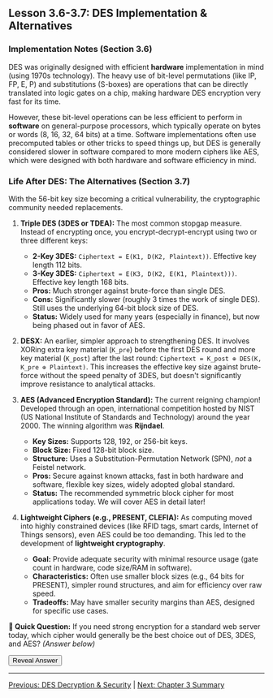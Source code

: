 ## Lesson 3.6-3.7: DES Implementation & Alternatives

### Implementation Notes (Section 3.6)

DES was originally designed with efficient **hardware** implementation in mind (using 1970s technology). The heavy use of bit-level permutations (like IP, FP, E, P) and substitutions (S-boxes) are operations that can be directly translated into logic gates on a chip, making hardware DES encryption very fast for its time.

However, these bit-level operations can be less efficient to perform in **software** on general-purpose processors, which typically operate on bytes or words (8, 16, 32, 64 bits) at a time. Software implementations often use precomputed tables or other tricks to speed things up, but DES is generally considered slower in software compared to more modern ciphers like AES, which were designed with both hardware and software efficiency in mind.

### Life After DES: The Alternatives (Section 3.7)

With the 56-bit key size becoming a critical vulnerability, the cryptographic community needed replacements.

1.  **Triple DES (3DES or TDEA):** The most common stopgap measure. Instead of encrypting once, you encrypt-decrypt-encrypt using two or three different keys:
    *   **2-Key 3DES:** `Ciphertext = E(K1, D(K2, Plaintext))`. Effective key length 112 bits.
    *   **3-Key 3DES:** `Ciphertext = E(K3, D(K2, E(K1, Plaintext)))`. Effective key length 168 bits.
    *   **Pros:** Much stronger against brute-force than single DES.
    *   **Cons:** Significantly slower (roughly 3 times the work of single DES). Still uses the underlying 64-bit block size of DES.
    *   **Status:** Widely used for many years (especially in finance), but now being phased out in favor of AES.

2.  **DESX:** An earlier, simpler approach to strengthening DES. It involves XORing extra key material (`K_pre`) before the first DES round and more key material (`K_post`) after the last round: `Ciphertext = K_post ⊕ DES(K, K_pre ⊕ Plaintext)`. This increases the effective key size against brute-force without the speed penalty of 3DES, but doesn't significantly improve resistance to analytical attacks.

3.  **AES (Advanced Encryption Standard):** The current reigning champion! Developed through an open, international competition hosted by NIST (US National Institute of Standards and Technology) around the year 2000. The winning algorithm was **Rijndael**.
    *   **Key Sizes:** Supports 128, 192, or 256-bit keys.
    *   **Block Size:** Fixed 128-bit block size.
    *   **Structure:** Uses a Substitution-Permutation Network (SPN), *not* a Feistel network.
    *   **Pros:** Secure against known attacks, fast in both hardware and software, flexible key sizes, widely adopted global standard.
    *   **Status:** The recommended symmetric block cipher for most applications today. We will cover AES in detail later!

4.  **Lightweight Ciphers (e.g., PRESENT, CLEFIA):** As computing moved into highly constrained devices (like RFID tags, smart cards, Internet of Things sensors), even AES could be too demanding. This led to the development of **lightweight cryptography**.
    *   **Goal:** Provide adequate security with minimal resource usage (gate count in hardware, code size/RAM in software).
    *   **Characteristics:** Often use smaller block sizes (e.g., 64 bits for PRESENT), simpler round structures, and aim for efficiency over raw speed.
    *   **Tradeoffs:** May have smaller security margins than AES, designed for specific use cases.

**🤔 Quick Question:** If you need strong encryption for a standard web server today, which cipher would generally be the best choice out of DES, 3DES, and AES?
*(Answer below)*

<button onclick="revealAnswer('modernChoiceAnswer', this)">Reveal Answer</button>
<span id="modernChoiceAnswer" style="display: none;">
*(Answer: AES. It's the modern standard, offering strong security with good performance and flexible key sizes. DES is broken, and 3DES is slow and being phased out.)*
</span>

---

[Previous: DES Decryption & Security](ch03_security.html) | [Next: Chapter 3 Summary](ch03_summary.html)

<script src="../scripts/main.js"></script> <!-- Include shared revealAnswer function --> 